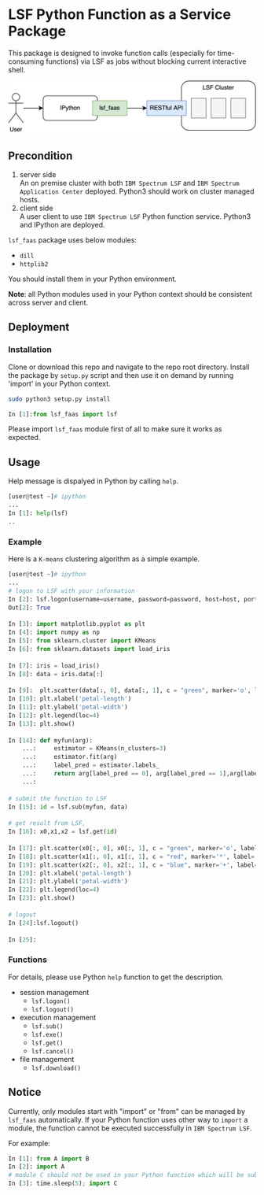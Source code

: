 # LSF Python Function as a Service Package
This package is designed to invoke function calls (especially for time-consuming functions) via LSF as jobs without blocking current interactive shell.

<p align="center"><img src="img/lsf_faas.png"></p>

## Precondition
1. server side  
   An on premise cluster with both `IBM Spectrum LSF` and `IBM Spectrum Application Center` deployed. Python3 should work on cluster managed hosts.
2. client side  
   A user client to use `IBM Spectrum LSF` Python function service. Python3 and IPython are deployed.

`lsf_faas` package uses below modules:
  - `dill`
  - `httplib2`

You should install them in your Python environment.

**Note**: all Python modules used in your Python context should be consistent across server and client.

## Deployment
### Installation
Clone or download this repo and navigate to the repo root directory. Install the package by `setup.py` script and then use it on demand by running 'import' in your Python context.
```bash
sudo python3 setup.py install
```
```python
In [1]:from lsf_faas import lsf
```
Please import `lsf_faas` module first of all to make sure it works as expected.

## Usage
Help message is dispalyed in Python by calling `help`.
```python
[user@test ~]# ipython
...
In [1]: help(lsf)
..
```

### Example
Here is a `K-means` clustering algorithm as a simple example.

```python
[user@test ~]# ipython
...
# logon to LSF with your information
In [2]: lsf.logon(username=username, password=password, host=host, port=port, isHttps=False)
Out[2]: True

In [3]: import matplotlib.pyplot as plt
In [4]: import numpy as np
In [5]: from sklearn.cluster import KMeans
In [6]: from sklearn.datasets import load_iris

In [7]: iris = load_iris()
In [8]: data = iris.data[:]

In [9]:  plt.scatter(data[:, 0], data[:, 1], c = "green", marker='o', label='label')
In [10]: plt.xlabel('petal-length')
In [11]: plt.ylabel('petal-width')
In [12]: plt.legend(loc=4)
In [13]: plt.show()

In [14]: def myfun(arg):
    ...:     estimator = KMeans(n_clusters=3)
    ...:     estimator.fit(arg)
    ...:     label_pred = estimator.labels_
    ...:     return arg[label_pred == 0], arg[label_pred == 1],arg[label_pred == 2]
    ...:

# submit the function to LSF
In [15]: id = lsf.sub(myfun, data)

# get result from LSF,
In [16]: x0,x1,x2 = lsf.get(id)

In [17]: plt.scatter(x0[:, 0], x0[:, 1], c = "green", marker='o', label='label1')
In [18]: plt.scatter(x1[:, 0], x1[:, 1], c = "red", marker='*', label='label2')
In [19]: plt.scatter(x2[:, 0], x2[:, 1], c = "blue", marker='+', label='label3')
In [20]: plt.xlabel('petal-length')
In [21]: plt.ylabel('petal-width')
In [22]: plt.legend(loc=4)
In [23]: plt.show()

# logout
In [24]:lsf.logout()

In [25]:
```

### Functions
For details, please use Python `help` function to get the description.
- session management
  - `lsf.logon()`
  - `lsf.logout()`
- execution management
  - `lsf.sub()`
  - `lsf.exe()`
  - `lsf.get()`
  - `lsf.cancel()`
- file management
  - `lsf.download()`
## Notice
Currently, only modules start with "import" or "from" can be managed by `lsf_faas` automatically. If your Python function uses other way to `import` a module, the function cannot be executed successfully in `IBM Spectrum LSF`.

For example:
```python
In [1]: from A import B
In [2]: import A
# module C should not be used in your Python function which will be submit to LSF
In [3]: time.sleep(5); import C
```

